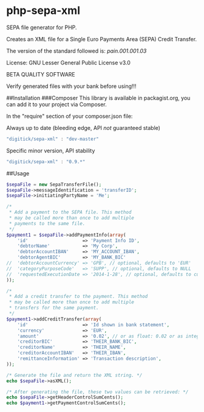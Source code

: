 php-sepa-xml
============

SEPA file generator for PHP.

Creates an XML file for a Single Euro Payments Area (SEPA) Credit Transfer.

The version of the standard followed is: _pain.001.001.03_

License: GNU Lesser General Public License v3.0

BETA QUALITY SOFTWARE

Verify generated files with your bank before using!!!

##Installation
###Composer
This library is available in packagist.org, you can add it to your project
via Composer.

In the "require" section of your composer.json file:

Always up to date (bleeding edge, API *not* guaranteed stable)
```javascript
"digitick/sepa-xml" : "dev-master"
```
Specific minor version, API stability
```javascript
"digitick/sepa-xml" : "0.9.*"
```

##Usage
```php
$sepaFile = new SepaTransferFile();
$sepaFile->messageIdentification = 'transferID';
$sepaFile->initiatingPartyName = 'Me';

/* 
 * Add a payment to the SEPA file. This method
 * may be called more than once to add multiple
 * payments to the same file.
 */
$payment1 = $sepaFile->addPaymentInfo(array(
	'id'					=> 'Payment Info ID',
	'debtorName'			=> 'My Corp',
	'debtorAccountIBAN'		=> 'MY_ACCOUNT_IBAN',
	'debtorAgentBIC'		=> 'MY_BANK_BIC'
//	'debtorAccountCurrency'	=> 'GPB', // optional, defaults to 'EUR'
//	'categoryPurposeCode'	=> 'SUPP', // optional, defaults to NULL
//	'requestedExecutionDate => '2014-1-28', // optional, defaults to current date
));

/* 
 * Add a credit transfer to the payment. This method
 * may be called more than once to add multiple
 * transfers for the same payment.
 */
$payment1->addCreditTransfer(array(
	'id'					=> 'Id shown in bank statement',
	'currency'				=> 'EUR',
	'amount'				=> '0.02', // or as float: 0.02 or as integer: 2
	'creditorBIC'			=> 'THEIR_BANK_BIC',
	'creditorName'			=> 'THEIR_NAME',
	'creditorAccountIBAN'	=> 'THEIR_IBAN',
	'remittanceInformation'	=> 'Transaction description',
));

/* Generate the file and return the XML string. */
echo $sepaFile->asXML();

/* After generating the file, these two values can be retrieved: */
echo $sepaFile->getHeaderControlSumCents();
echo $payment1->getPaymentControlSumCents();
```
